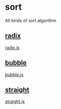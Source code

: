 # sort

All kinds of sort algorithm

## [radix](https://zh.wikipedia.org/wiki/%E5%9F%BA%E6%95%B0%E6%8E%92%E5%BA%8F)

[radix.js](src/distribution/radix.js)

## [bubble](https://zh.wikipedia.org/wiki/%E5%86%92%E6%B3%A1%E6%8E%92%E5%BA%8F)

[bubble.js](src/exchange/bubble.js)

## [straight](https://zh.wikipedia.org/wiki/%E6%8F%92%E5%85%A5%E6%8E%92%E5%BA%8F)

[straight.js](src/insertion/straight.js)
